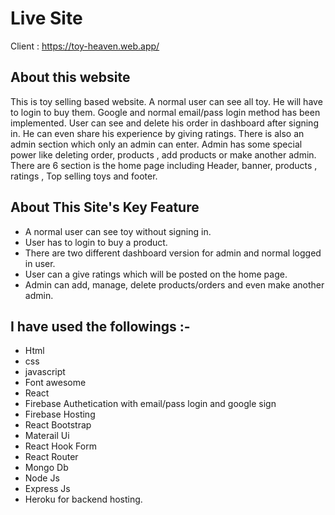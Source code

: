 

# Live Site

Client : https://toy-heaven.web.app/


## About this website

This is toy selling based website. A normal user can see all toy. He will have to login to buy them. Google and normal email/pass login method has been implemented. User can see and delete his order in dashboard after signing in. He can even share his experience by giving ratings. There is also an admin section which only an admin can enter. Admin has some special power like deleting order, products , add products or make another admin.
There are 6 section is the home page including Header, banner, products , ratings , Top selling toys and footer.

## About This Site's Key Feature

- A normal user can see toy without signing in.
- User has to login to buy a product.
- There are two different dashboard version for admin and normal logged in user.
- User can a give ratings which will be posted on the home page.
- Admin can add, manage, delete products/orders and even make another admin.

## I have used the followings :-

- Html
- css
- javascript
- Font awesome
- React
- Firebase Authetication with email/pass login and google sign
- Firebase Hosting
- React Bootstrap
- Materail Ui
- React Hook Form
- React Router
- Mongo Db
- Node Js
- Express Js
- Heroku for backend hosting.

